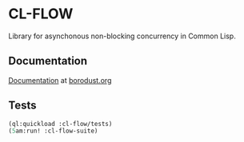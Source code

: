 # CL-FLOW

Library for asynchonous non-blocking concurrency in Common Lisp.


## Documentation
[Documentation](https://borodust.org/projects/cl-flow/) at [borodust.org](https://borodust.org)


## Tests

```lisp
(ql:quickload :cl-flow/tests)
(5am:run! :cl-flow-suite)
```
